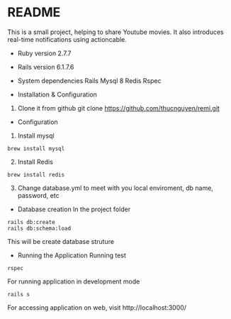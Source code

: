 # README

This is a small project, helping to share Youtube movies. It also introduces real-time notifications using actioncable.

* Ruby version
2.7.7

* Rails version
6.1.7.6

* System dependencies
Rails
Mysql 8
Redis 
Rspec

* Installation & Configuration
1. Clone it from github
git clone https://github.com/thucnguyen/remi.git

* Configuration
1. Install mysql
```
brew install mysql
```
2. Install Redis
```
brew install redis
```

3. Change database.yml to meet with you local enviroment, db name, password, etc
* Database creation
In the project folder
```
rails db:create
rails db:schema:load
```
This will be create database struture

* Running the Application
Running test
```
rspec 
```
For running application in development mode
```
rails s
```
For accessing application on web, visit http://localhost:3000/
